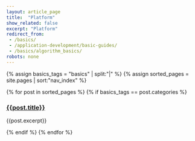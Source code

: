 ```yaml
---
layout: article_page
title:  "Platform"
show_related: false
excerpt: "Platform"
redirect_from:
 - /basics/
 - /application-development/basic-guides/
 - /basics/algorithm_basics/
robots: none
---
```


{% assign basics_tags = "basics" | split:"|" %}
{% assign sorted_pages = site.pages | sort:"nav_index" %}
<div class="row overview-container">
  {% for post in sorted_pages %}
    {% if basics_tags == post.categories %}
    <div class="col-md-12 overview-brief">
		<h3><a href="{{ post.url | relative_url }}">{{post.title}}</a></h3>
		<p class="lg">{{post.excerpt}}</p>
	</div>
  {% endif %}
  {% endfor %}
</div>
